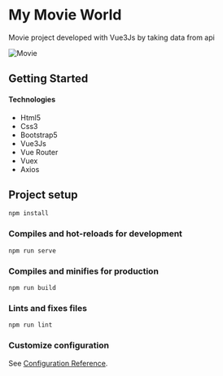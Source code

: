 # My Movie World

Movie project developed with Vue3Js by taking data from api

![Movie](https://github.com/cumalitezcan/Task1/blob/main/gifs/Movie.gif)

## Getting Started

#### Technologies
- Html5
- Css3
- Bootstrap5
- Vue3Js 
- Vue Router
- Vuex
- Axios

## Project setup
```
npm install
```

### Compiles and hot-reloads for development
```
npm run serve
```

### Compiles and minifies for production
```
npm run build
```

### Lints and fixes files
```
npm run lint
```

### Customize configuration
See [Configuration Reference](https://cli.vuejs.org/config/).
